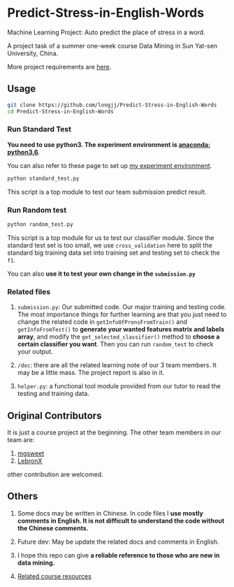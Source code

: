 # Predict-Stress-in-English-Words
Machine Learning Project: Auto predict the place of stress in a word.

A project task of a summer one-week course Data Mining in Sun Yat-sen University, China.

More project requirements are [here](https://github.com/longjj/Predict-Stress-in-English-Words/blob/master/Project.ipynb).

## Usage

```bash
git clone https://github.com/longjj/Predict-Stress-in-English-Words
cd Predict-Stress-in-English-Words
```

### Run Standard Test

**You need to use python3. The experiment environment is [anaconda: python3.6](https://www.continuum.io/downloads)**.

You can also refer to these page to set up [my experiment environment](https://github.com/longjj/sysu-dm-summer/blob/master/0.self-evaluation/L0.python3-and-jupyter.ipynb).


```python
python standard_test.py
```

This script is a top module to test our team submission predict result.

### Run Random test


```python
python random_test.py
```

This script is a top module for us to test our classifier module.
Since the standard test set is too small, we use `cross_validation` here to split the standard big training data set into training set and testing set to check the `f1`.

You can also **use it to test your own change in the `submission.py`**

### Related files

1. `submission.py`: Our submitted code. Our major training and testing code. The most importance things for further learning are that you just need to change the related code in `getInfoOfPronsFromTrain()` and `getInfoFromTest()` to **generate your wanted features matrix and labels array**, and modify the `get_selected_classifier()` method to **choose a certain classifier you want**. Then you can run `random_test` to check your output.

2. `/doc`: there are all the related learning note of our 3 team members. It may be a little mass. The project report is also in it.
3. `helper.py`: a functional tool module provided from our tutor to read the testing and training data.

## Original Contributors

It is just a course project at the beginning.
The other team members in our team are:
1. [mgsweet](https://github.com/mgsweet)
2. [LebronX](https://github.com/LebronX)

other contribution are welcomed.

## Others

1. Some docs may be written in Chinese. In code files I **use mostly comments in English. It is not difficult to understand the code without the Chinese comments.**

2. Future dev: May be update the related docs and comments in English.
3. I hope this repo can give **a reliable reference to those who are new in data mining.**
4. [Related course resources](https://github.com/longjj/sysu-dm-summer)

